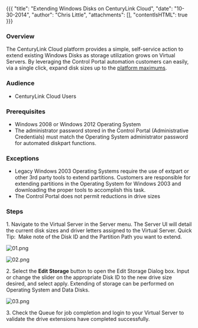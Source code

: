 {{{
  "title": "Extending Windows Disks on CenturyLink Cloud",
  "date": "10-30-2014",
  "author": "Chris Little",
  "attachments": [],
  "contentIsHTML": true
}}}

<h3><strong>Overview</strong></h3>
<p>The CenturyLink Cloud platform provides a simple, self-service action to extend existing Windows Disks as storage utilization grows on Virtual Servers. By leveraging the Control Portal automation customers can easily, via a single click, expand
  disk sizes up to the <a href="https://t3n.zendesk.com/entries/21819996-Cloud-Server-Instance-Size-and-Performance" target="_blank">platform maximums</a>.</p>
<h3>Audience</h3>
<ul>
  <li>CenturyLink Cloud Users</li>
</ul>
<h3>Prerequisites</h3>
<ul>
  <li>Windows 2008 or Windows 2012 Operating System</li>
  <li>The administrator password stored in the Control Portal (Administrative Credentials) must match the Operating System administrator password for automated diskpart functions.</li>
</ul>
<h3>Exceptions</h3>
<ul>
  <li>Legacy Windows 2003 Operating Systems require the use of extpart or other 3rd party tools to extend partitions. Customers are responsible for extending partitions in the Operating System for Windows 2003 and downloading the proper tools to accomplish
    this task.</li>
  <li>The Control Portal does not permit reductions in drive sizes</li>
</ul>
<h3>Steps</h3>
<p>1. Navigate to the Virtual Server in the Server menu. The Server UI will detail the current disk sizes and driver letters assigned to the Virtual Server. Quick Tip: &nbsp;Make note of the Disk ID and the Partition Path you want to extend.
  </p>
<p><img src="https://t3n.zendesk.com/attachments/token/X7Vm3QgyZyoldxTq9ZYnvfaNO/?name=01.png" alt="01.png" />
</p>
<p><img src="https://t3n.zendesk.com/attachments/token/U2Z36FlpgRQUFhA1SItMwU70v/?name=02.png" alt="02.png" />
</p>
<p>2. Select the <strong>Edit Storage</strong>&nbsp;button to open the Edit Storage Dialog box. Input or change the slider on the appropriate Disk ID to the new drive size desired, and select apply. Extending of storage can be performed
  on Operating System and Data Disks. </p>
<p><img src="https://t3n.zendesk.com/attachments/token/Lnr1JNljYuguBV9pgIwzHpFk1/?name=03.png" alt="03.png" />
</p>
<p>3. Check the Queue for job completion and login to your Virtual Server to validate the drive extensions have completed successfully.</p>